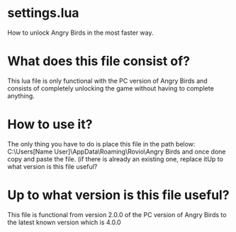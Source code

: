 # settings.lua
How to unlock Angry Birds in the most faster way.
# What does this file consist of?
This lua file is only functional with the PC version of Angry Birds and consists of completely unlocking the game without having to complete anything.
# How to use it?
The only thing you have to do is place this file in the path below: C:\Users\[Name User]\AppData\Roaming\Rovio\Angry Birds and once done copy and paste the file. (if there is already an existing one, replace itUp to what version is this file useful?
# Up to what version is this file useful?
This file is functional from version 2.0.0 of the PC version of Angry Birds to the latest known version which is 4.0.0
